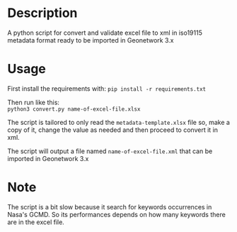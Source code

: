 # Description
A python script for convert and validate excel file to xml in iso19115 metadata format ready to be imported in Geonetwork 3.x

# Usage

First install the requirements with:
`pip install -r requirements.txt`

Then run like this:  
`python3 convert.py name-of-excel-file.xlsx`

The script is tailored to only read the `metadata-template.xlsx` file so, make a copy of it, change the value as needed and then proceed to convert it in xml.

The script will output a file named `name-of-excel-file.xml` that can be imported in Geonetwork 3.x

# Note

The script is a bit slow because it search for keywords occurrences in Nasa's GCMD. So its performances depends on how many keywords there are in the excel file.